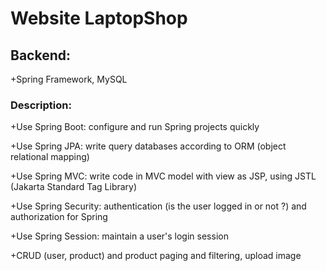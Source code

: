 # Website LaptopShop
## Backend: 
+Spring Framework, MySQL

### Description:
+Use Spring Boot: configure and run Spring projects quickly


+Use Spring JPA: write query databases according to ORM (object relational mapping)


+Use Spring MVC: write code in MVC model with view as JSP, using JSTL (Jakarta Standard Tag Library)


+Use Spring Security: authentication (is the user logged in or not ?) and authorization for Spring


+Use Spring Session: maintain a user's login session


+CRUD (user, product) and product paging and filtering, upload image 



